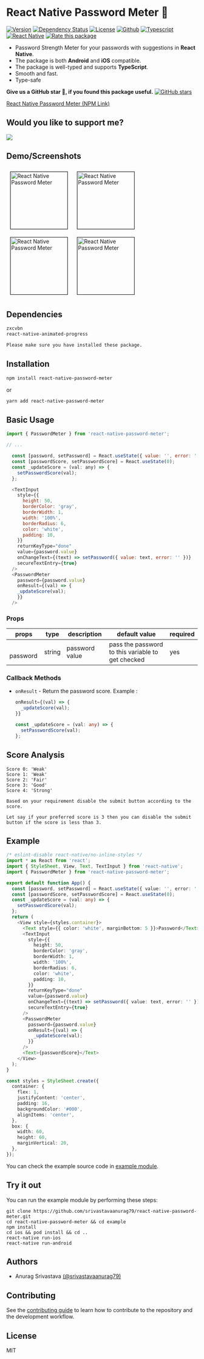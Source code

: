 # React Native Password Meter 🔐

[![Version](https://img.shields.io/npm/v/react-native-password-meter.svg)](https://www.npmjs.com/package/react-native-password-meter)
[![Dependency Status](https://img.shields.io/npm/dt/react-native-password-meter.svg)](https://www.npmjs.com/package/react-native-password-meter)
[![License](https://img.shields.io/npm/l/react-native-password-meter.svg)](https://www.npmjs.com/package/react-native-password-meter)
[![Github](https://img.shields.io/badge/GitHub-100000?style=for-the-badge&logo=github&logoColor=white)](https://github.com/srivastavaanurag79/react-native-password-meter)
[![Typescript](https://img.shields.io/badge/TypeScript-007ACC?style=for-the-badge&logo=typescript&logoColor=white)](https://www.typescriptlang.org/)
[![React Native](https://img.shields.io/badge/React_Native-20232A?style=for-the-badge&logo=react&logoColor=61DAFB)](https://reactnative.dev/)
[![Rate this package](https://badges.openbase.com/js/rating/react-native-password-meter.svg?style=openbase&token=ph8zir0RcYKMvoutVcy1gvTmnVPxJifO7QXk/g6eVl4=)](https://openbase.com/js/react-native-password-meter?utm_source=embedded&amp;utm_medium=badge&amp;utm_campaign=rate-badge)

- Password Strength Meter for your passwords with suggestions in **React Native**.
- The package is both **Android** and **iOS** compatible.
- The package is well-typed and supports **TypeScript**.
- Smooth and fast.
- Type-safe

**Give us a GitHub star 🌟, if you found this package useful.**
[![GitHub stars](https://img.shields.io/github/stars/srivastavaanurag79/react-native-password-meter.svg?style=social&label=Star&maxAge=2592000)](https://github.com/srivastavaanurag79/react-native-password-meter)

[React Native Password Meter (NPM Link)](https://www.npmjs.com/package/react-native-password-meter)

## Would you like to support me?

<a href="https://www.buymeacoffee.com/pixmita"><img src="https://img.buymeacoffee.com/button-api/?text=Buy me a tea&emoji=🍵&slug=pixmita&button_colour=5F7FFF&font_colour=ffffff&font_family=Poppins&outline_colour=000000&coffee_colour=FFDD00"></a>

## Demo/Screenshots

<p float="left">
<img style="border: 1px solid; margin: 10px" src="image_1.png" alt="React Native Password Meter" width="150" />
  <img style="border: 1px solid; margin: 10px"  src="image_2.png" alt="React Native Password Meter" width="150" />
  <img style="border: 1px solid; margin: 10px"  src="image_3.png" alt="React Native Password Meter" width="150" />
  <img style="border: 1px solid; margin: 10px"  src="image_4.png" alt="React Native Password Meter" width="150" />
</p>

## Dependencies

```bash
zxcvbn
react-native-animated-progress

Please make sure you have installed these package.
```

## Installation

```bash
npm install react-native-password-meter
```

or

```bash
yarn add react-native-password-meter
```

## Basic Usage

```js
import { PasswordMeter } from 'react-native-password-meter';

// ...

  const [password, setPassword] = React.useState({ value: '', error: '' });
  const [passwordScore, setPasswordScore] = React.useState(0);
  const _updateScore = (val: any) => {
    setPasswordScore(val);
  };

  <TextInput
    style={{
      height: 50,
      borderColor: 'gray',
      borderWidth: 1,
      width: '100%',
      borderRadius: 6,
      color: 'white',
      padding: 10,
    }}
    returnKeyType="done"
    value={password.value}
    onChangeText={(text) => setPassword({ value: text, error: '' })}
    secureTextEntry={true}
  />
  <PasswordMeter
    password={password.value}
    onResult={(val) => {
    _updateScore(val);
    }}
  />
```

### Props

| props                      | type                                                                                                                                                                       | description                                                                                                          | default value                                                                      | required |
| -------------------------- | -------------------------------------------------------------------------------------------------------------------------------------------------------------------------- | -------------------------------------------------------------------------------------------------------------------- | ---------------------------------------------------------------------------------- | -------- |
|   password                    | string                                                                                                                                                                     | password value                                                                                                          | pass the password to this variable to get checked                                   | yes      |


### Callback Methods

- `onResult` - Return the password score.
  Example :

  ```ts
  onResult={(val) => {
    _updateScore(val);
  }}

  const _updateScore = (val: any) => {
    setPasswordScore(val);
  };
  ```

## Score Analysis

```
Score 0: 'Weak'
Score 1: 'Weak'
Score 2: 'Fair'
Score 3: 'Good'
Score 4: 'Strong'

Based on your requirement disable the submit button according to the score.

Let say if your preferred score is 3 then you can disable the submit button if the score is less than 3.

```

## Example

```ts
/* eslint-disable react-native/no-inline-styles */
import * as React from 'react';
import { StyleSheet, View, Text, TextInput } from 'react-native';
import { PasswordMeter } from 'react-native-password-meter';

export default function App() {
  const [password, setPassword] = React.useState({ value: '', error: '' });
  const [passwordScore, setPasswordScore] = React.useState(0);
  const _updateScore = (val: any) => {
    setPasswordScore(val);
  };
  return (
    <View style={styles.container}>
      <Text style={{ color: 'white', marginBottom: 5 }}>Password</Text>
      <TextInput
        style={{
          height: 50,
          borderColor: 'gray',
          borderWidth: 1,
          width: '100%',
          borderRadius: 6,
          color: 'white',
          padding: 10,
        }}
        returnKeyType="done"
        value={password.value}
        onChangeText={(text) => setPassword({ value: text, error: '' })}
        secureTextEntry={true}
      />
      <PasswordMeter
        password={password.value}
        onResult={(val) => {
          _updateScore(val);
        }}
      />
      <Text>{passwordScore}</Text>
    </View>
  );
}

const styles = StyleSheet.create({
  container: {
    flex: 1,
    justifyContent: 'center',
    padding: 16,
    backgroundColor: '#000',
    alignItems: 'center',
  },
  box: {
    width: 60,
    height: 60,
    marginVertical: 20,
  },
});

```

You can check the example source code in [example module](https://github.com/srivastavaanurag79/react-native-password-meter/tree/master/example).

## Try it out

You can run the example module by performing these steps:

```
git clone https://github.com/srivastavaanurag79/react-native-password-meter.git
cd react-native-password-meter && cd example
npm install
cd ios && pod install && cd ..
react-native run-ios
react-native run-android
```

## Authors

- Anurag Srivastava [(@srivastavaanurag79)](https://github.com/srivastavaanurag79)

## Contributing

See the [contributing guide](CONTRIBUTING.md) to learn how to contribute to the repository and the development workflow.

## License

MIT
